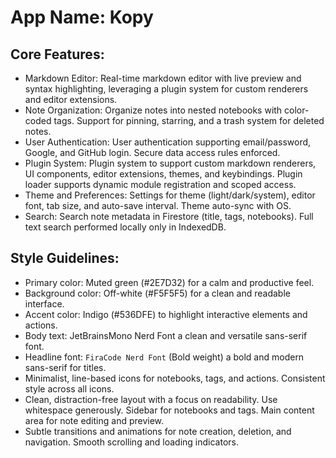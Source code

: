 # **App Name**: Kopy

## Core Features:

- Markdown Editor: Real-time markdown editor with live preview and syntax highlighting, leveraging a plugin system for custom renderers and editor extensions.
- Note Organization: Organize notes into nested notebooks with color-coded tags. Support for pinning, starring, and a trash system for deleted notes.
- User Authentication: User authentication supporting email/password, Google, and GitHub login. Secure data access rules enforced.
- Plugin System: Plugin system to support custom markdown renderers, UI components, editor extensions, themes, and keybindings. Plugin loader supports dynamic module registration and scoped access.
- Theme and Preferences: Settings for theme (light/dark/system), editor font, tab size, and auto-save interval. Theme auto-sync with OS.
- Search: Search note metadata in Firestore (title, tags, notebooks). Full text search performed locally only in IndexedDB.

## Style Guidelines:

- Primary color: Muted green (#2E7D32) for a calm and productive feel.
- Background color: Off-white (#F5F5F5) for a clean and readable interface.
- Accent color: Indigo (#536DFE) to highlight interactive elements and actions.
- Body text: JetBrainsMono Nerd Font a clean and versatile sans-serif font.
- Headline font: `FiraCode Nerd Font` (Bold weight) a bold and modern sans-serif for titles.
- Minimalist, line-based icons for notebooks, tags, and actions. Consistent style across all icons.
- Clean, distraction-free layout with a focus on readability. Use whitespace generously. Sidebar for notebooks and tags. Main content area for note editing and preview.
- Subtle transitions and animations for note creation, deletion, and navigation. Smooth scrolling and loading indicators.